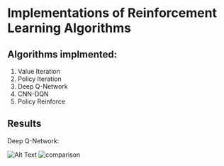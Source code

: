 # Implementations of Reinforcement Learning Algorithms

## Algorithms  implmented:

1. Value Iteration
2. Policy Iteration
3. Deep Q-Network
4. CNN-DQN
5. Policy Reinforce

## Results

Deep Q-Network:

![Alt Text](https://media.giphy.com/media/SsxU9UVuMRixrbMaLT/giphy.gif)
![comparison](https://github.com/relar-Ritik/RL-Algorithms/blob/master/rl_algo.png)
